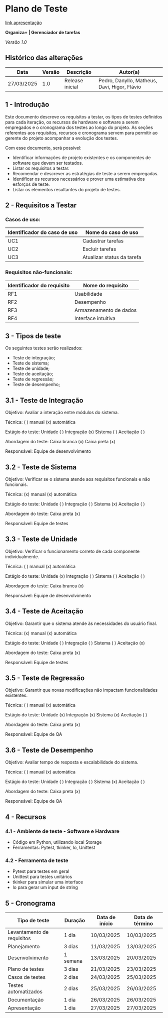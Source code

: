 # Plano de Teste

[link apresentação](https://www.canva.com/design/DAGiTmUD5yU/0-OvjAHFpY2jjmbdgezwVA/edit?utm_content=DAGiTmUD5yU&utm_campaign=designshare&utm_medium=link2&utm_source=sharebutton)

**Organiza+ | Gerenciador de tarefas**

*Versão 1.0*

## Histórico das alterações

   Data    | Versão |    Descrição   | Autor(a)
-----------|--------|----------------|-----------------
27/03/2025 |  1.0   | Release inicial | Pedro, Danyllo, Matheus, Davi, Higor, Flávio


## 1 - Introdução

Este documento descreve os requisitos a testar, os tipos de testes definidos para cada iteração, os recursos de hardware e software a serem empregados e o cronograma dos testes ao longo do projeto. As seções referentes aos requisitos, recursos e cronograma servem para permitir ao gerente do projeto acompanhar a evolução dos testes.

Com esse documento, será possível:
- Identificar informações de projeto existentes e os componentes de software que devem ser testados.
- Listar os requisitos a testar.
- Recomendar e descrever as estratégias de teste a serem empregadas.
- Identificar os recursos necessários e prover uma estimativa dos esforços de teste.
- Listar os elementos resultantes do projeto de testes.

## 2 - Requisitos a Testar

### Casos de uso:

Identificador do caso de uso | Nome do caso de uso
-----------------------------|---------------------
UC1 | Cadastrar tarefas
UC2 | Escluir tarefas
UC3 | Atualizar status da tarefa

### Requisitos não-funcionais:

Identificador do requisito   | Nome do requisito
-----------------------------|---------------------
RF1 | Usabilidade
RF2 | Desempenho
RF3 | Armazenamento de dados
RF4 | Interface intuitiva

## 3 - Tipos de teste

Os seguintes testes serão realizados:
- Teste de integração;
- Teste de sistema;
- Teste de unidade;
- Teste de aceitação;
- Teste de regressão;
- Teste de desempenho;

## 3.1 - Teste de Integração

Objetivo: Avaliar a interação entre módulos do sistema.

Técnica: ( ) manual  (x) automática

Estágio do teste: Unidade ( )  Integração (x)  Sistema ( )  Aceitação ( )

Abordagem do teste: Caixa branca (x)  Caixa preta (x)

Responsável: Equipe de desenvolvimento

## 3.2 - Teste de Sistema

Objetivo: Verificar se o sistema atende aos requisitos funcionais e não funcionais.

Técnica: (x) manual  (x) automática

Estágio do teste: Unidade ( )  Integração ( )  Sistema (x)  Aceitação ( )

Abordagem do teste: Caixa preta (x)

Responsável: Equipe de testes

## 3.3 - Teste de Unidade

Objetivo: Verificar o funcionamento correto de cada componente individualmente.

Técnica: ( ) manual  (x) automática

Estágio do teste: Unidade (x)  Integração ( )  Sistema ( )  Aceitação ( )

Abordagem do teste: Caixa branca (x)

Responsável: Equipe de desenvolvimento

## 3.4 - Teste de Aceitação

Objetivo: Garantir que o sistema atende às necessidades do usuário final.

Técnica: (x) manual  (x) automática

Estágio do teste: Unidade ( )  Integração ( )  Sistema ( )  Aceitação (x)

Abordagem do teste: Caixa preta (x)

Responsável: Equipe de testes

## 3.5 - Teste de Regressão

Objetivo: Garantir que novas modificações não impactam funcionalidades existentes.

Técnica: ( ) manual  (x) automática

Estágio do teste: Unidade (x)  Integração (x)  Sistema (x)  Aceitação ( )

Abordagem do teste: Caixa preta (x)

Responsável: Equipe de QA

## 3.6 - Teste de Desempenho

Objetivo: Avaliar tempo de resposta e escalabilidade do sistema.

Técnica: ( ) manual  (x) automática

Estágio do teste: Unidade ( )  Integração ( )  Sistema (x)  Aceitação ( )

Abordagem do teste: Caixa preta (x)

Responsável: Equipe de QA

## 4 - Recursos

### 4.1 - Ambiente de teste - Software e Hardware

- Código em Python, utilizando local Storage
- Ferramentas: Pytest, tkinker, Io, Unittest

### 4.2 - Ferramenta de teste

- Pytest para testes em geral
- Unittest para testes unitários
- tkinker para simular uma interface
- Io para gerar um input de string

## 5 - Cronograma

Tipo de teste      | Duração | Data de início | Data de término
-------------------|---------|----------------|-----------------
Levantamento de requisitos | 1 dia | 10/03/2025      | 10/03/2025 
Planejamento      | 3 dias | 11/03/2025     | 13/03/2025
Desenvolvimento   | 1 semana | 13/03/2025     | 20/03/2025
Plano de testes    | 3 dias | 21/03/2025     | 23/03/2025
Casos de testes    | 2 dias | 24/03/2025     | 25/03/2025
Testes automatizados | 2 dias | 25/03/2025     | 26/03/2025
Documentação       | 1 dia | 26/03/2025     | 26/03/2025
Apresentação       | 1 dia | 27/03/2025     | 27/03/2025

